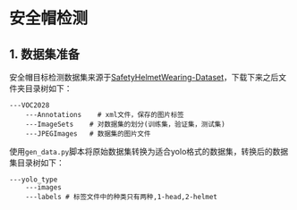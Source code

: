 # 安全帽检测

## 1. 数据集准备
安全帽目标检测数据集来源于[SafetyHelmetWearing-Dataset](https://github.com/njvisionpower/Safety-Helmet-Wearing-Dataset)，下载下来之后文件夹目录树如下：
```
---VOC2028    
    ---Annotations    # xml文件，保存的图片标签
    ---ImageSets    # 对数据集的划分(训练集，验证集，测试集)
    ---JPEGImages   # 数据集的图片文件
```

使用`gen_data.py`脚本将原始数据集转换为适合yolo格式的数据集，转换后的数据集目录树如下：
```
---yolo_type
    ---images
    ---labels # 标签文件中的种类只有两种,1-head,2-helmet
```
